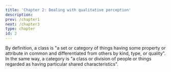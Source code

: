 ```yaml
---
title: 'Chapter 2: Dealing with qualitative perception'
description:
prev: /chapter1
next: /chapter3
type: chapter
id: 2
---
```


<exercise id="1" title="Representation of sensory attributes and bivariate analysis">

By definition, a class is "a set or category of things having some property or attribute in common and differentiated from others by kind, type, or quality". In the same way, a category is "a class or division of people or things regarded as having particular shared characteristics".

<codeblock id="02_01">
</codeblock>

<codeblock id="02_02">
</codeblock>

<codeblock id="02_03">
</codeblock>

<codeblock id="02_04">
</codeblock>

</exercise>

<exercise id="2" title="Concept of independance">

<codeblock id="02_05">
</codeblock>

<codeblock id="02_06">
</codeblock>

<codeblock id="02_07">
</codeblock>

<codeblock id="02_08">
</codeblock>

<codeblock id="02_09">
</codeblock>

</exercise>

<exercise id="3" title="Deviation to the independance">

<codeblock id="02_10">
</codeblock>

<codeblock id="02_11">
</codeblock>

<codeblock id="02_12">
</codeblock>

<codeblock id="02_13">
</codeblock>

</exercise>

<exercise id="4" title="Inertia">
</exercise>

<exercise id="5" title="CA">

<codeblock id="02_14">
</codeblock>

<codeblock id="02_15">
</codeblock>

</exercise>

<exercise id="6" title="Categories involvement in independance">

<codeblock id="02_16">
</codeblock>

</exercise>

<exercise id="7" title="Beards example">

<codeblock id="02_17">
</codeblock>

<codeblock id="02_18">
</codeblock>

<codeblock id="02_19">
</codeblock>

<codeblock id="02_20">
</codeblock>

<codeblock id="02_21">
</codeblock>

<codeblock id="02_22">
</codeblock>

</exercise>